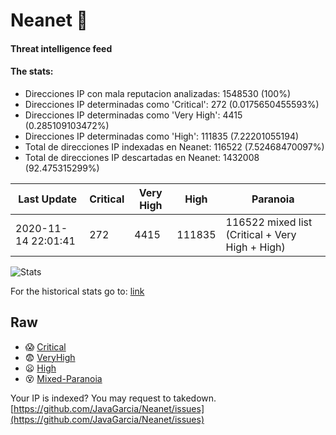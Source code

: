 # Neanet :hocho:
#### Threat intelligence feed
#### The stats:

- Direcciones IP con mala reputacion analizadas: 1548530 (100%)
- Direcciones IP determinadas como 'Critical':  272 (0.0175650455593%)
- Direcciones IP determinadas como 'Very High':  4415 (0.285109103472%)
- Direcciones IP determinadas como 'High':  111835 (7.22201055194)
- Total de direcciones IP indexadas en Neanet:  116522 (7.52468470097%)
- Total de direcciones IP descartadas en Neanet:  1432008 (92.475315299%)

| Last Update | Critical | Very High | High | Paranoia |
| --- | --- | --- | --- | --- |
| 2020-11-14 22:01:41 | 272 | 4415 | 111835 | 116522 mixed list (Critical + Very High + High)|

![Stats](https://docs.google.com/spreadsheets/d/e/2PACX-1vSnaNMIXVabIpDJjufMlzH7poXnshF3mgd8Is1g9ytUEzVsP5my4Trn8f-xkoLLQ38xpL3HtmUexLo6/pubchart?oid=501124687&format=image)

For the historical stats go to: [link](/stats.csv)
## Raw
- :scream: [Critical](https://raw.githubusercontent.com/JavaGarcia/Neanet/master/blacklists/neanet_critical.txt)
- :fearful: [VeryHigh](https://raw.githubusercontent.com/JavaGarcia/Neanet/master/blacklists/neanet_veryHigh.txtt)
- :frowning: [High](https://raw.githubusercontent.com/JavaGarcia/Neanet/master/blacklists/neanet_high.txt)
- :dizzy_face: [Mixed-Paranoia](https://raw.githubusercontent.com/JavaGarcia/Neanet/master/blacklists/neanet_all.txt)


Your IP is indexed? You may request to takedown. [https://github.com/JavaGarcia/Neanet/issues](https://github.com/JavaGarcia/Neanet/issues)


































































































































































































































































































































































































































































































































































































































































































































































































































































































































































































































































































































































































































































































































































































































































































































































































































































































































































































































































































































































































































































































































































































































